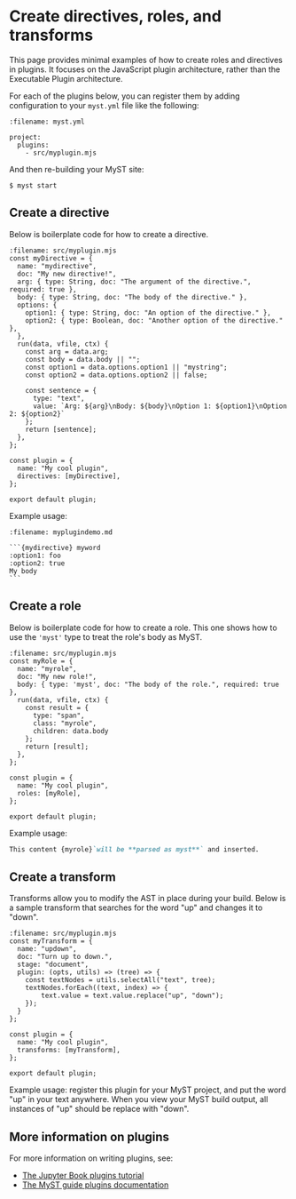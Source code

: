 # Create directives, roles, and transforms

This page provides minimal examples of how to create roles and directives in plugins.
It focuses on the JavaScript plugin architecture, rather than the Executable Plugin architecture.

For each of the plugins below, you can register them by adding configuration to your `myst.yml` file like the following:

```{code} yaml
:filename: myst.yml

project:
  plugins:
    - src/myplugin.mjs
```

And then re-building your MyST site:

```{code} shell
$ myst start
```

## Create a directive

Below is boilerplate code for how to create a directive.

```{code} javascript
:filename: src/myplugin.mjs
const myDirective = {
  name: "mydirective",
  doc: "My new directive!",
  arg: { type: String, doc: "The argument of the directive.", required: true },
  body: { type: String, doc: "The body of the directive." },
  options: {
    option1: { type: String, doc: "An option of the directive." },
    option2: { type: Boolean, doc: "Another option of the directive." },
  },
  run(data, vfile, ctx) {
    const arg = data.arg;
    const body = data.body || "";
    const option1 = data.options.option1 || "mystring";
    const option2 = data.options.option2 || false;

    const sentence = {
      type: "text",
      value: `Arg: ${arg}\nBody: ${body}\nOption 1: ${option1}\nOption 2: ${option2}`
    };
    return [sentence];
  },
};

const plugin = {
  name: "My cool plugin",
  directives: [myDirective],
};

export default plugin;
```

Example usage:

````{code} markdown
:filename: myplugindemo.md

```{mydirective} myword
:option1: foo
:option2: true
My body
```
````

## Create a role

Below is boilerplate code for how to create a role.
This one shows how to use the `'myst'` type to treat the role's body as MyST.

```{code} javascript
:filename: src/myplugin.mjs
const myRole = {
  name: "myrole",
  doc: "My new role!",
  body: { type: 'myst', doc: "The body of the role.", required: true },
  run(data, vfile, ctx) {
    const result = {
      type: "span",
      class: "myrole",
      children: data.body
    };
    return [result];
  },
};

const plugin = {
  name: "My cool plugin",
  roles: [myRole],
};

export default plugin;
```

Example usage:

```markdown
This content {myrole}`will be **parsed as myst**` and inserted.
```

## Create a transform

Transforms allow you to modify the AST in place during your build.
Below is a sample transform that searches for the word "up" and changes it to "down".

```{code} javascript
:filename: src/myplugin.mjs
const myTransform = {
  name: "updown",
  doc: "Turn up to down.",
  stage: "document",
  plugin: (opts, utils) => (tree) => {
    const textNodes = utils.selectAll("text", tree);
    textNodes.forEach((text, index) => {
        text.value = text.value.replace("up", "down");
    });
  }
};

const plugin = {
  name: "My cool plugin",
  transforms: [myTransform],
};

export default plugin;
```

Example usage: register this plugin for your MyST project, and put the word "up" in your text anywhere.
When you view your MyST build output, all instances of "up" should be replace with "down".

## More information on plugins

For more information on writing plugins, see:

- [The Jupyter Book plugins tutorial](../tutorial/plugins.md)
- [The MyST guide plugins documentation](xref:guide/plugins)
